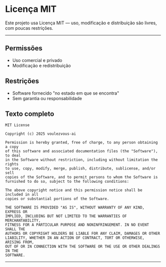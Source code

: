 # Licença MIT

Este projeto usa Licença MIT — uso, modificação e distribuição são livres, com poucas restrições.

---

## Permissões

- Uso comercial e privado
- Modificação e redistribuição

## Restrições

- Software fornecido "no estado em que se encontra"
- Sem garantia ou responsabilidade

## Texto completo

```text
MIT License

Copyright (c) 2025 voulezvous-ai

Permission is hereby granted, free of charge, to any person obtaining a copy
of this software and associated documentation files (the "Software"), to deal
in the Software without restriction, including without limitation the rights
to use, copy, modify, merge, publish, distribute, sublicense, and/or sell
copies of the Software, and to permit persons to whom the Software is
furnished to do so, subject to the following conditions:

The above copyright notice and this permission notice shall be included in all
copies or substantial portions of the Software.

THE SOFTWARE IS PROVIDED "AS IS", WITHOUT WARRANTY OF ANY KIND, EXPRESS OR
IMPLIED, INCLUDING BUT NOT LIMITED TO THE WARRANTIES OF MERCHANTABILITY,
FITNESS FOR A PARTICULAR PURPOSE AND NONINFRINGEMENT. IN NO EVENT SHALL THE
AUTHORS OR COPYRIGHT HOLDERS BE LIABLE FOR ANY CLAIM, DAMAGES OR OTHER
LIABILITY, WHETHER IN AN ACTION OF CONTRACT, TORT OR OTHERWISE, ARISING FROM,
OUT OF OR IN CONNECTION WITH THE SOFTWARE OR THE USE OR OTHER DEALINGS IN THE
SOFTWARE.
```
---